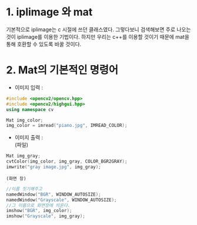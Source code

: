# 1. iplimage 와 mat

기본적으로 iplimage는 c 시절에 쓰던 클래스였다. 그렇다보니 검색해보면 주로 나오는 것이 iplimage를 이용한 기법이다.
하지만 우리는 c++를 이용할 것이기 때문에 mat을 통해 호환할 수 있도록 바꿀 것이다. 

# 2. Mat의 기본적인 명령어

  - 이미지 입력 : 
  ```cpp
  #include <opencv2/opencv.hpp>
  #include <opencv2/highgui.hpp>
  using namespace cv
  
  Mat img_color;
  img_color = imread("piano.jpg", IMREAD_COLOR);
  ```
  - 이미지 출력 : <br>
  (파일)
  ```cpp
  Mat img_gray;
cvtColor(img_color, img_gray, COLOR_BGR2GRAY);
imwrite("gray image.jpg", img_gray);
  ```
    (화면 창)
  ```cpp
  //이름 짓기해주고
namedWindow("BGR", WINDOW_AUTOSIZE); 
namedWindow("Grayscale", WINDOW_AUTOSIZE);
//그 이름으로 화면창에 띄운다. 
imshow("BGR", img_color);
imshow("Grayscale", img_gray);
  ```
  
